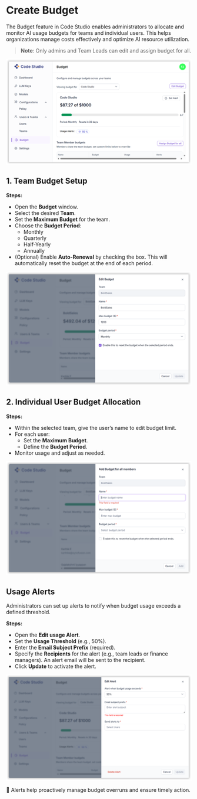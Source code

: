 # Create Budget

The Budget feature in Code Studio enables administrators to allocate and monitor AI usage budgets for teams and individual users. This helps organizations manage costs effectively and optimize AI resource utilization.

> **Note**: Only admins and Team Leads can edit and assign budget for all.

<img src="./enterprise-images/budgetnew.png" alt="budget"  />


## 1. Team Budget Setup

**Steps:**

- Open the **Budget** window.
- Select the desired **Team**.
- Set the **Maximum Budget** for the team.
- Choose the **Budget Period**:
  - Monthly
  - Quarterly
  - Half-Yearly
  - Annually
- (Optional) Enable **Auto-Renewal** by checking the box. This will automatically reset the budget at the end of each period.

<img src="./enterprise-images/teambudget.png" alt="budget"  />

## 2. Individual User Budget Allocation

**Steps:**

- Within the selected team, give the user’s name to edit budget limit.
- For each user:
  - Set the **Maximum Budget**.
  - Define the **Budget Period**.
- Monitor usage and adjust as needed.

<img src="./enterprise-images/memberbudget.png" alt="budget"  />

## Usage Alerts

Administrators can set up alerts to notify when budget usage exceeds a defined threshold.

**Steps:**

- Open the **Edit usage Alert**.
- Set the **Usage Threshold** (e.g., 50%).
- Enter the **Email Subject Prefix** (required).
- Specify the **Recipients** for the alert (e.g., team leads or finance managers). An alert email will be sent to the recipient.
- Click **Update** to activate the alert.

<img src="./enterprise-images/alert.png" alt="budget"  />

🔔 Alerts help proactively manage budget overruns and ensure timely action.


